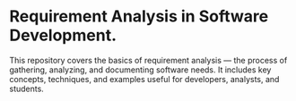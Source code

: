 # Requirement Analysis in Software Development.
This repository covers the basics of requirement analysis — the process of gathering, analyzing, and documenting software needs. It includes key concepts, techniques, and examples useful for developers, analysts, and students.
